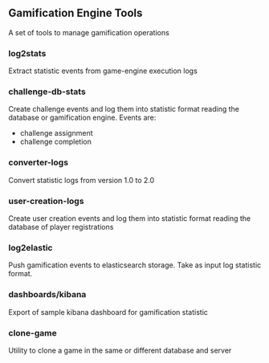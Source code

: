 ## Gamification Engine Tools
A set of tools to manage gamification operations

### log2stats
Extract statistic events from game-engine execution logs

### challenge-db-stats
Create challenge events and log them into statistic format reading the database or gamification engine.
Events are: 
* challenge assignment
* challenge completion
### converter-logs
Convert statistic logs from version 1.0 to 2.0
### user-creation-logs
Create user creation events and log them into statistic format reading the database of player registrations
### log2elastic
Push gamification events to elasticsearch storage. Take as input log statistic format.
### dashboards/kibana
Export of sample kibana dashboard for gamification statistic
### clone-game
Utility to clone a game in the same or different database and server

